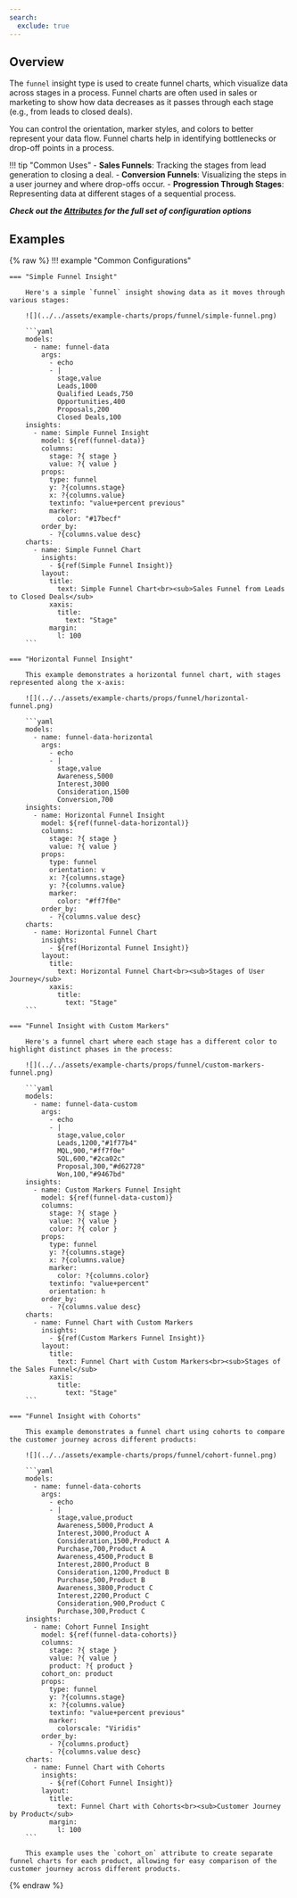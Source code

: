 ```yaml
---
search:
  exclude: true
---
```


<!--start-->

## Overview

The `funnel` insight type is used to create funnel charts, which visualize data across stages in a process. Funnel charts are often used in sales or marketing to show how data decreases as it passes through each stage (e.g., from leads to closed deals).

You can control the orientation, marker styles, and colors to better represent your data flow. Funnel charts help in identifying bottlenecks or drop-off points in a process.

!!! tip "Common Uses" - **Sales Funnels**: Tracking the stages from lead generation to closing a deal. - **Conversion Funnels**: Visualizing the steps in a user journey and where drop-offs occur. - **Progression Through Stages**: Representing data at different stages of a sequential process.

_**Check out the [Attributes](../configuration/Insight/Props/Funnel/#attributes) for the full set of configuration options**_

## Examples

{% raw %}
!!! example "Common Configurations"

    === "Simple Funnel Insight"

        Here's a simple `funnel` insight showing data as it moves through various stages:

        ![](../../assets/example-charts/props/funnel/simple-funnel.png)

        ```yaml
        models:
          - name: funnel-data
            args:
              - echo
              - |
                stage,value
                Leads,1000
                Qualified Leads,750
                Opportunities,400
                Proposals,200
                Closed Deals,100
        insights:
          - name: Simple Funnel Insight
            model: ${ref(funnel-data)}
            columns:
              stage: ?{ stage }
              value: ?{ value }
            props:
              type: funnel
              y: ?{columns.stage}
              x: ?{columns.value}
              textinfo: "value+percent previous"
              marker:
                color: "#17becf"
            order_by:
              - ?{columns.value desc}
        charts:
          - name: Simple Funnel Chart
            insights:
              - ${ref(Simple Funnel Insight)}
            layout:
              title:
                text: Simple Funnel Chart<br><sub>Sales Funnel from Leads to Closed Deals</sub>
              xaxis:
                title:
                  text: "Stage"
              margin:
                l: 100
        ```

    === "Horizontal Funnel Insight"

        This example demonstrates a horizontal funnel chart, with stages represented along the x-axis:

        ![](../../assets/example-charts/props/funnel/horizontal-funnel.png)

        ```yaml
        models:
          - name: funnel-data-horizontal
            args:
              - echo
              - |
                stage,value
                Awareness,5000
                Interest,3000
                Consideration,1500
                Conversion,700
        insights:
          - name: Horizontal Funnel Insight
            model: ${ref(funnel-data-horizontal)}
            columns:
              stage: ?{ stage }
              value: ?{ value }
            props:
              type: funnel
              orientation: v
              x: ?{columns.stage}
              y: ?{columns.value}
              marker:
                color: "#ff7f0e"
            order_by:
              - ?{columns.value desc}
        charts:
          - name: Horizontal Funnel Chart
            insights:
              - ${ref(Horizontal Funnel Insight)}
            layout:
              title:
                text: Horizontal Funnel Chart<br><sub>Stages of User Journey</sub>
              xaxis:
                title:
                  text: "Stage"
        ```

    === "Funnel Insight with Custom Markers"

        Here's a funnel chart where each stage has a different color to highlight distinct phases in the process:

        ![](../../assets/example-charts/props/funnel/custom-markers-funnel.png)

        ```yaml
        models:
          - name: funnel-data-custom
            args:
              - echo
              - |
                stage,value,color
                Leads,1200,"#1f77b4"
                MQL,900,"#ff7f0e"
                SQL,600,"#2ca02c"
                Proposal,300,"#d62728"
                Won,100,"#9467bd"
        insights:
          - name: Custom Markers Funnel Insight
            model: ${ref(funnel-data-custom)}
            columns:
              stage: ?{ stage }
              value: ?{ value }
              color: ?{ color }
            props:
              type: funnel
              y: ?{columns.stage}
              x: ?{columns.value}
              marker:
                color: ?{columns.color}
              textinfo: "value+percent"
              orientation: h
            order_by:
              - ?{columns.value desc}
        charts:
          - name: Funnel Chart with Custom Markers
            insights:
              - ${ref(Custom Markers Funnel Insight)}
            layout:
              title:
                text: Funnel Chart with Custom Markers<br><sub>Stages of the Sales Funnel</sub>
              xaxis:
                title:
                  text: "Stage"
        ```

    === "Funnel Insight with Cohorts"

        This example demonstrates a funnel chart using cohorts to compare the customer journey across different products:

        ![](../../assets/example-charts/props/funnel/cohort-funnel.png)

        ```yaml
        models:
          - name: funnel-data-cohorts
            args:
              - echo
              - |
                stage,value,product
                Awareness,5000,Product A
                Interest,3000,Product A
                Consideration,1500,Product A
                Purchase,700,Product A
                Awareness,4500,Product B
                Interest,2800,Product B
                Consideration,1200,Product B
                Purchase,500,Product B
                Awareness,3800,Product C
                Interest,2200,Product C
                Consideration,900,Product C
                Purchase,300,Product C
        insights:
          - name: Cohort Funnel Insight
            model: ${ref(funnel-data-cohorts)}
            columns:
              stage: ?{ stage }
              value: ?{ value }
              product: ?{ product }
            cohort_on: product
            props:
              type: funnel
              y: ?{columns.stage}
              x: ?{columns.value}
              textinfo: "value+percent previous"
              marker:
                colorscale: "Viridis"
            order_by:
              - ?{columns.product}
              - ?{columns.value desc}
        charts:
          - name: Funnel Chart with Cohorts
            insights:
              - ${ref(Cohort Funnel Insight)}
            layout:
              title:
                text: Funnel Chart with Cohorts<br><sub>Customer Journey by Product</sub>
              margin:
                l: 100
        ```

        This example uses the `cohort_on` attribute to create separate funnel charts for each product, allowing for easy comparison of the customer journey across different products.

{% endraw %}

<!--end-->
